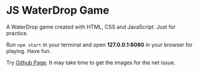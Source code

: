 # JS WaterDrop Game

A WaterDrop game created with HTML, CSS and JavaScript. Just for practice.

Run `npm start` in your terminal and open **127.0.0.1:8080** in your browser for playing. Have fun.

Try [Github Page](https://samhanx.github.io/JS-WaterDrop-Game). It may take time to get the images for the net issue.

